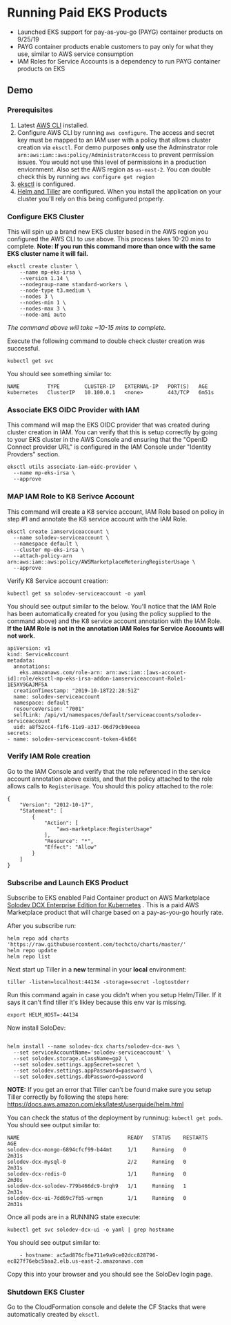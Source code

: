 # Running Paid EKS Products

- Launched EKS support for pay-as-you-go (PAYG) container products on 9/25/19
- PAYG container products enable customers to pay only for what they use, similar to AWS service consumption
- IAM Roles for Service Accounts is a dependency to run PAYG container products on EKS

## Demo

### Prerequisites

1. Latest [AWS CLI](https://aws.amazon.com/cli/) installed.
2. Configure AWS CLI by running `aws configure`. The access and secret key must be mapped to an IAM user with a policy that allows cluster creation via `eksctl`. For demo purposes **only** use the Adminstrator role `arn:aws:iam::aws:policy/AdministratorAccess` to prevent permission issues. You would not use this level of permissions in a production enviornment. Also set the AWS region as `us-east-2`. You can double check this by running `aws configure get region`
3. [eksctl](https://docs.aws.amazon.com/eks/latest/userguide/eksctl.html) is configured.
4. [Helm and Tiller](https://docs.aws.amazon.com/eks/latest/userguide/helm.html) are configured. When you install the application on your cluster you'll rely on this being configured properly.


### Configure EKS Cluster

This will spin up a brand new EKS cluster based in the AWS region you configured the AWS CLI to use above. This process takes 10-20 mins to complete. **Note: If you run this command more than once with the same EKS cluster name it will fail.**

```
eksctl create cluster \
	--name mp-eks-irsa \
	--version 1.14 \
	--nodegroup-name standard-workers \
	--node-type t3.medium \
	--nodes 3 \
	--nodes-min 1 \
	--nodes-max 3 \
	--node-ami auto
```
*The command above will take ~10-15 mins to complete.*

Execute the following command to double check cluster creation was successful. 
```
kubectl get svc
```

You should see something similar to:

```
NAME         TYPE        CLUSTER-IP   EXTERNAL-IP   PORT(S)   AGE
kubernetes   ClusterIP   10.100.0.1   <none>        443/TCP   6m51s
```

### Associate EKS OIDC Provider with IAM

This command will map the EKS OIDC provider that was created during cluster creation in IAM. You can verify that this is setup correctly by going to your EKS cluster in the AWS Console and ensuring that the "OpenID Connect provider URL" is configured in the IAM Console under "Identity Provders" section. 

```
eksctl utils associate-iam-oidc-provider \
  --name mp-eks-irsa \
  --approve
```

### MAP IAM Role to K8 Serivce Account 
This command will create a K8 service account, IAM Role based on policy in step #1 and annotate the K8 service account with the IAM Role. 

```
eksctl create iamserviceaccount \
  --name solodev-serviceaccount \
  --namespace default \
  --cluster mp-eks-irsa \
  --attach-policy-arn arn:aws:iam::aws:policy/AWSMarketplaceMeteringRegisterUsage \
  --approve
```

Verify K8 Service account creation: 

```
kubectl get sa solodev-serviceaccount -o yaml 
```

You should see output similar to the below. You'll notice that the IAM Role has been automatically created for you (using the policy supplied to the command above) and the K8 service account annotation with the IAM Role. **If the IAM Role is not in the annotation IAM Roles for Service Accounts will not work.**

```
apiVersion: v1
kind: ServiceAccount
metadata:
  annotations:
    eks.amazonaws.com/role-arn: arn:aws:iam::[aws-account-id]:role/eksctl-mp-eks-irsa-addon-iamserviceaccount-Role1-1E5XV9GAJMF5A
  creationTimestamp: "2019-10-18T22:28:51Z"
  name: solodev-serviceaccount
  namespace: default
  resourceVersion: "7001"
  selfLink: /api/v1/namespaces/default/serviceaccounts/solodev-serviceaccount
  uid: a8f52cc4-f1f6-11e9-a317-06d79cb9eeea
secrets:
- name: solodev-serviceaccount-token-6k66t
```

### Verify IAM Role creation

Go to the IAM Console and verify that the role referenced in the service account annotation above exists, and that the policy attached to the role allows calls to `RegisterUsage`. You should this policy attached to the role:

```
{
    "Version": "2012-10-17",
    "Statement": [
        {
            "Action": [
                "aws-marketplace:RegisterUsage"
            ],
            "Resource": "*",
            "Effect": "Allow"
        }
    ]
}
```

### Subscribe and Launch EKS Product

Subscribe to EKS enabled Paid Container product on AWS Marketplace [Solodev DCX Enterprise Edition for Kubernetes](https://aws.amazon.com/marketplace/pp/B07XV951M6?qid=1571433963481&sr=0-2&ref_=srh_res_product_title) . This is a paid AWS Marketplace product that will charge based on a pay-as-you-go hourly rate.

After you subscribe run:

```
helm repo add charts 'https://raw.githubusercontent.com/techcto/charts/master/'
helm repo update
helm repo list
```

Next start up Tiller in a **new** terminal  in your **local** environment:

``` 
tiller -listen=localhost:44134 -storage=secret -logtostderr 
```


Run this command again in case you didn't when you setup Helm/Tiller. If it says it can't find tiller it's likley because this env var is missing.
```
export HELM_HOST=:44134
```

Now install SoloDev:
```

helm install --name solodev-dcx charts/solodev-dcx-aws \
  --set serviceAccountName='solodev-serviceaccount' \
  --set solodev.storage.className=gp2 \
  --set solodev.settings.appSecret=secret \
  --set solodev.settings.appPassword=password \
  --set solodev.settings.dbPassword=password
```

**NOTE:** If you get an error that Tiller can't be found make sure you setup Tiller correctly by following the steps here: https://docs.aws.amazon.com/eks/latest/userguide/helm.html

You can check the status of the deployment by runninug: `kubectl get pods`. You should see output similar to:

```
NAME                                   READY   STATUS    RESTARTS   AGE
solodev-dcx-mongo-6894cfcf99-b44mt     1/1     Running   0          2m31s
solodev-dcx-mysql-0                    2/2     Running   0          2m31s
solodev-dcx-redis-0                    1/1     Running   0          2m30s
solodev-dcx-solodev-779b466dc9-brqh9   1/1     Running   1          2m31s
solodev-dcx-ui-7dd69c7fb5-wrmgn        1/1     Running   0          2m31s
```
Once all pods are in a RUNNING state execute:

```
kubectl get svc solodev-dcx-ui -o yaml | grep hostname
```

You should see output similar to:
```
    - hostname: ac5ad876cfbe711e9a9ce02dcc828796-ec827f76ebc5baa2.elb.us-east-2.amazonaws.com
```

Copy this into your browser and you should see the SoloDev login page.

### Shutdown EKS Cluster

Go to the CloudFormation console and delete the CF Stacks that were automatically created by `eksctl`.
